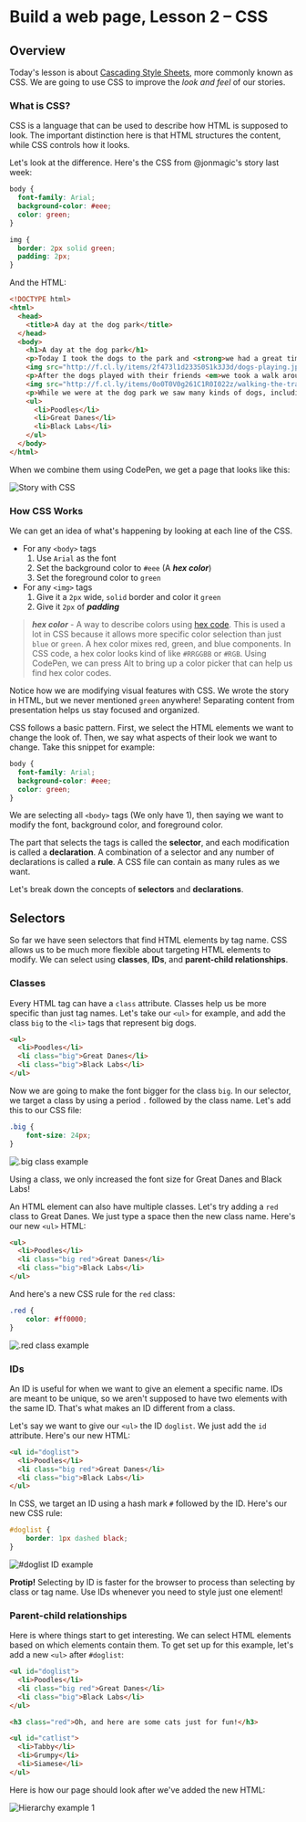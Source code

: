 # Build a web page, Lesson 2 – CSS

## Overview

Today's lesson is about
[Cascading Style Sheets](http://en.wikipedia.org/wiki/CSS),
more commonly known as CSS. We are going to use CSS to improve the _look
and feel_ of our stories.

### What is CSS?

CSS is a language that can be used to describe how HTML is supposed to look.
The important distinction here is that HTML structures the content,
while CSS controls how it looks.

Let's look at the difference. Here's the CSS from @jonmagic's story last week:

```css
body {
  font-family: Arial;
  background-color: #eee;
  color: green;
}

img {
  border: 2px solid green;
  padding: 2px;
}
```

And the HTML:

```html
<!DOCTYPE html>
<html>
  <head>
    <title>A day at the dog park</title>
  </head>
  <body>
    <h1>A day at the dog park</h1>
    <p>Today I took the dogs to the park and <strong>we had a great time!</strong></p>
    <img src="http://f.cl.ly/items/2f473l1d233S0S1k3J3d/dogs-playing.jpg">
    <p>After the dogs played with their friends <em>we took a walk around the track together.</em></p>
    <img src="http://f.cl.ly/items/0o0T0V0g261C1R0I022z/walking-the-track.jpg">
    <p>While we were at the dog park we saw many kinds of dogs, including:</p>
    <ul>
      <li>Poodles</li>
      <li>Great Danes</li>
      <li>Black Labs</li>
    </ul>
  </body>
</html>
```

When we combine them using CodePen, we get a page that looks like this:

![Story with CSS](screenshots/1.png)

### How CSS Works

We can get an idea of what's happening by looking at each line of the CSS.

* For any ```<body>``` tags
    1. Use ```Arial``` as the font
    2. Set the background color to ```#eee``` (A ***hex color***)
    3. Set the foreground color to ```green```
* For any ```<img>``` tags
    1. Give it a ```2px``` wide, ```solid``` border and color it ```green```
    2. Give it ```2px``` of ***padding***

> ***hex color*** - A way to describe colors using
> [hex code](http://en.wikipedia.org/wiki/Hexadecimal). This is used a lot in
> CSS because it allows more specific color selection than just ```blue``` or
> ```green```. A hex color mixes red, green, and blue components. In CSS code,
> a hex color looks kind of like ```#RRGGBB``` or ```#RGB```. Using CodePen,
> we can press Alt to bring up a color picker that can help us find hex color
> codes.

Notice how we are modifying visual features with CSS. We wrote the story in
HTML, but we never mentioned ```green``` anywhere! Separating content from
presentation helps us stay focused and organized.

CSS follows a basic pattern. First, we select the HTML elements we want to
change the look of. Then, we say what aspects of their look we want to change.
Take this snippet for example:

```css
body {
  font-family: Arial;
  background-color: #eee;
  color: green;
}
```

We are selecting all ```<body>``` tags (We only have 1),
then saying we want to modify the font, background color, and foreground color.

The part that selects the tags is called the **selector**, and each modification
is called a **declaration**. A combination of a selector and any number
of declarations is called a **rule**. A CSS file can contain as many rules as
we want.

Let's break down the concepts of **selectors** and **declarations**.

## Selectors

So far we have seen selectors that find HTML elements by tag name.
CSS allows us to be much more flexible about targeting HTML elements to modify.
We can select using **classes**, **IDs**, and **parent-child relationships**.

### Classes

Every HTML tag can have a ```class``` attribute. Classes help us be more
specific than just tag names. Let's take our ```<ul>``` for example, and add
the class ```big``` to the ```<li>``` tags that represent big dogs.

```html
<ul>
  <li>Poodles</li>
  <li class="big">Great Danes</li>
  <li class="big">Black Labs</li>
</ul>
```

Now we are going to make the font bigger for the class ```big```. In our
selector, we target a class by using a period ```.``` followed by the class
name. Let's add this to our CSS file:

```css
.big {
    font-size: 24px;
}
```

![.big class example](screenshots/2.png)

Using a class, we only increased the font size for Great Danes and Black Labs!

An HTML element can also have multiple classes. Let's try adding a ```red```
class to Great Danes. We just type a space then the new class name.
Here's our new ```<ul>``` HTML:

```html
<ul>
  <li>Poodles</li>
  <li class="big red">Great Danes</li>
  <li class="big">Black Labs</li>
</ul>
```

And here's a new CSS rule for the ```red``` class:

```css
.red {
    color: #ff0000;
}
```

![.red class example](screenshots/3.png)

### IDs

An ID is useful for when we want to give an element a specific name. IDs
are meant to be unique, so we aren't supposed to have two elements with the
same ID. That's what makes an ID different from a class.

Let's say we want to give our ```<ul>``` the ID ```doglist```. We just add
the ```id``` attribute. Here's our new HTML:

```html
<ul id="doglist">
  <li>Poodles</li>
  <li class="big red">Great Danes</li>
  <li class="big">Black Labs</li>
</ul>
```

In CSS, we target an ID using a hash mark ```#``` followed by the ID. Here's
our new CSS rule:

```css
#doglist {
    border: 1px dashed black;
}
```

![#doglist ID example](screenshots/4.png)

**Protip!** Selecting by ID is faster for the browser to process than selecting
by class or tag name. Use IDs whenever you need to style just one element!

### Parent-child relationships

Here is where things start to get interesting. We can select HTML elements
based on which elements contain them. To get set up for this example,
let's add a new ```<ul>``` after ```#doglist```:

```html
<ul id="doglist">
  <li>Poodles</li>
  <li class="big red">Great Danes</li>
  <li class="big">Black Labs</li>
</ul>

<h3 class="red">Oh, and here are some cats just for fun!</h3>

<ul id="catlist">
  <li>Tabby</li>
  <li>Grumpy</li>
  <li>Siamese</li>
</ul>
```

Here is how our page should look after we've added the new HTML:

![Hierarchy example 1](screenshots/5.png)
